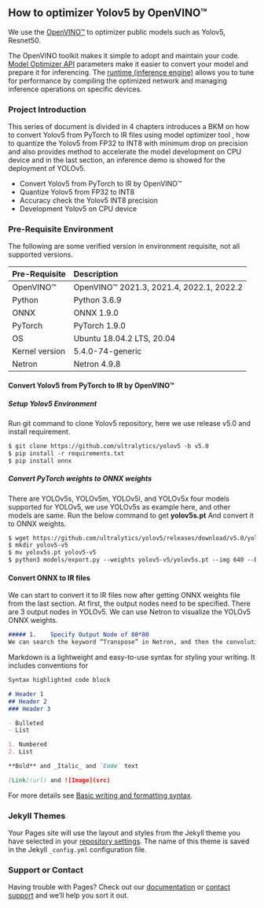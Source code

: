 ## How to optimizer Yolov5 by OpenVINO™

We use the [OpenVINO™](https://www.intel.com/content/www/us/en/developer/tools/openvino-toolkit/overview.html) to optimizer public models such as Yolov5, Resnet50.

The OpenVINO toolkit makes it simple to adopt and maintain your code. [Model Optimizer API](https://docs.openvino.ai/latest/openvino_docs_MO_DG_Deep_Learning_Model_Optimizer_DevGuide.html) parameters make it easier to convert your model and prepare it for inferencing. The [runtime (inference engine)](https://docs.openvino.ai/latest/openvino_docs_OV_UG_OV_Runtime_User_Guide.html) allows you to tune for performance by compiling the optimized network and managing inference operations on specific devices. 


### Project Introduction

This series of document is divided in 4 chapters introduces a BKM on how to convert Yolov5 from PyTorch to IR files using model optimizer tool , how to quantize the Yolov5 from FP32 to INT8 with minimum drop on precision and also provides method to accelerate the model development on CPU device and in the last section, an inference demo is showed for the deployment of YOLOv5. 
- Convert Yolov5 from PyTorch to IR by OpenVINO™
- Quantize Yolov5 from FP32 to INT8 
- Accuracy check the Yolov5 INT8 precision 
- Development Yolov5 on CPU device

### Pre-Requisite Environment 

The following are some verified version in environment requisite, not all supported versions.

| Pre-Requisite | Description |
| :-----------  | :---------  |
|OpenVINO™      |OpenVINO™ 2021.3, 2021.4, 2022.1, 2022.2 |
|Python         |Python 3.6.9 |
|ONNX           |ONNX 1.9.0   |
|PyTorch        |PyTorch 1.9.0|
|OS             |Ubuntu 18.04.2 LTS, 20.04|
|Kernel version |5.4.0-74-generic|
|Netron         |Netron 4.9.8 |

#### Convert Yolov5 from PyTorch to IR by OpenVINO™

##### Setup Yolov5 Environment
Run git command to clone Yolov5 repository, here we use release v5.0 and install requirement.
```markdown
$ git clone https://github.com/ultralytics/yolov5 -b v5.0
$ pip install -r requirements.txt
$ pip install onnx
```

#####  Convert PyTorch weights to ONNX weights
There are YOLOv5s, YOLOv5m, YOLOv5l, and YOLOv5x four models supported for YOLOv5, we use   YOLOv5s as example here, and other models are same. Run the below command to get **yolov5s.pt**
And convert it to ONNX weights.
```markdown
$ wget https://github.com/ultralytics/yolov5/releases/download/v5.0/yolov5s.pt
$ mkdir yolov5-v5
$ mv yolov5s.pt yolov5-v5
$ python3 models/export.py --weights yolov5-v5/yolov5s.pt --img 640 --batch 1
```

#### Convert ONNX to IR files
We can start to convert it to IR files now after getting ONNX weights file from the 
last section. At first, the output nodes need to be specified. There are 3 output 
nodes in YOLOv5. We can use Netron to visualize the YOLOv5 ONNX weights.

```markdown
##### 1.	Specify Output Node of 80*80
We can search the keyword “Transpose” in Netron, and then the convolution node will be found, marked as rectangle shown in Figure 1. After double clicking it, we can read the name “Conv_245” on the right panel of properties marked as oval. Figure 1 shows the output node with size of 1x3x80x80x85, which is used to detect small objects. We need to apply “Conv_245” of convolution node to specify the model optimizer parameters.
```




Markdown is a lightweight and easy-to-use syntax for styling your writing. It includes conventions for

```markdown
Syntax highlighted code block

# Header 1
## Header 2
### Header 3

- Bulleted
- List

1. Numbered
2. List

**Bold** and _Italic_ and `Code` text

[Link](url) and ![Image](src)
```

For more details see [Basic writing and formatting syntax](https://docs.github.com/en/github/writing-on-github/getting-started-with-writing-and-formatting-on-github/basic-writing-and-formatting-syntax).

### Jekyll Themes

Your Pages site will use the layout and styles from the Jekyll theme you have selected in your [repository settings](https://github.com/18582088138/xkd_bingo.github.io/settings/pages). The name of this theme is saved in the Jekyll `_config.yml` configuration file.

### Support or Contact

Having trouble with Pages? Check out our [documentation](https://docs.github.com/categories/github-pages-basics/) or [contact support](https://support.github.com/contact) and we’ll help you sort it out.
